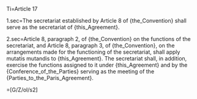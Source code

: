 Ti=Article 17

1.sec=The secretariat established by Article 8 of {the_Convention} shall serve as the secretariat of {this_Agreement}.

2.sec=Article 8, paragraph 2, of {the_Convention} on the functions of the secretariat, and Article 8, paragraph 3, of {the_Convention}, on the arrangements made for the functioning of the secretariat, shall apply mutatis mutandis to {this_Agreement}. The secretariat shall, in addition, exercise the functions assigned to it under {this_Agreement} and by the {Conference_of_the_Parties} serving as the meeting of the {Parties_to_the_Paris_Agreement}.

=[G/Z/ol/s2]
